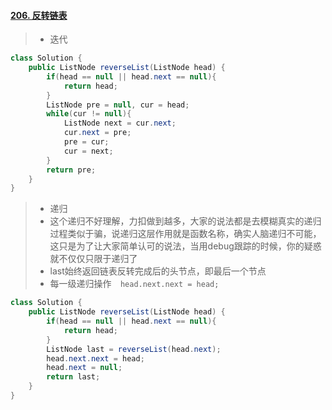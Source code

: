 #### [206. 反转链表](https://leetcode-cn.com/problems/reverse-linked-list/)

> - 迭代

```java
class Solution {
    public ListNode reverseList(ListNode head) {
        if(head == null || head.next == null){
            return head;
        }
        ListNode pre = null, cur = head;
        while(cur != null){
            ListNode next = cur.next;
            cur.next = pre;
            pre = cur;
            cur = next;
        }
        return pre;
    }
}
```

> - 递归
> - 这个递归不好理解，力扣做到越多，大家的说法都是去模糊真实的递归过程类似于骗，说递归这层作用就是函数名称，确实人脑递归不可能，这只是为了让大家简单认可的说法，当用debug跟踪的时候，你的疑惑就不仅仅只限于递归了
> - last始终返回链表反转完成后的头节点，即最后一个节点
> - 每一级递归操作`  head.next.next = head;`

```java
class Solution {
    public ListNode reverseList(ListNode head) {
        if(head == null || head.next == null){
            return head;
        }
        ListNode last = reverseList(head.next);
        head.next.next = head;
        head.next = null;
        return last;
    }
}
```

